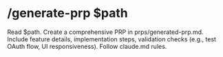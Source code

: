 # /generate-prp $path
Read $path.
Create a comprehensive PRP in prps/generated-prp.md.
Include feature details, implementation steps, validation checks (e.g., test OAuth flow, UI responsiveness).
Follow claude.md rules.